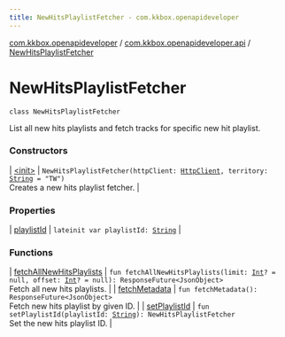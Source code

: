 ```yaml
---
title: NewHitsPlaylistFetcher - com.kkbox.openapideveloper
---
```


[com.kkbox.openapideveloper](../../index.html) / [com.kkbox.openapideveloper.api](../index.html) / [NewHitsPlaylistFetcher](.)

# NewHitsPlaylistFetcher

`class NewHitsPlaylistFetcher`

List all new hits playlists and fetch tracks for specific new hit playlist.

### Constructors

| [&lt;init&gt;](-init-.html) | `NewHitsPlaylistFetcher(httpClient: `[`HttpClient`](../-http-client/index.html)`, territory: `[`String`](https://kotlinlang.org/api/latest/jvm/stdlib/kotlin/-string/index.html)` = "TW")`<br>Creates a new hits playlist fetcher. |

### Properties

| [playlistId](playlist-id.html) | `lateinit var playlistId: `[`String`](https://kotlinlang.org/api/latest/jvm/stdlib/kotlin/-string/index.html) |

### Functions

| [fetchAllNewHitsPlaylists](fetch-all-new-hits-playlists.html) | `fun fetchAllNewHitsPlaylists(limit: `[`Int`](https://kotlinlang.org/api/latest/jvm/stdlib/kotlin/-int/index.html)`? = null, offset: `[`Int`](https://kotlinlang.org/api/latest/jvm/stdlib/kotlin/-int/index.html)`? = null): ResponseFuture<JsonObject>`<br>Fetch all new hits playlists. |
| [fetchMetadata](fetch-metadata.html) | `fun fetchMetadata(): ResponseFuture<JsonObject>`<br>Fetch new hits playlist by given ID. |
| [setPlaylistId](set-playlist-id.html) | `fun setPlaylistId(playlistId: `[`String`](https://kotlinlang.org/api/latest/jvm/stdlib/kotlin/-string/index.html)`): NewHitsPlaylistFetcher`<br>Set the new hits playlist ID. |

